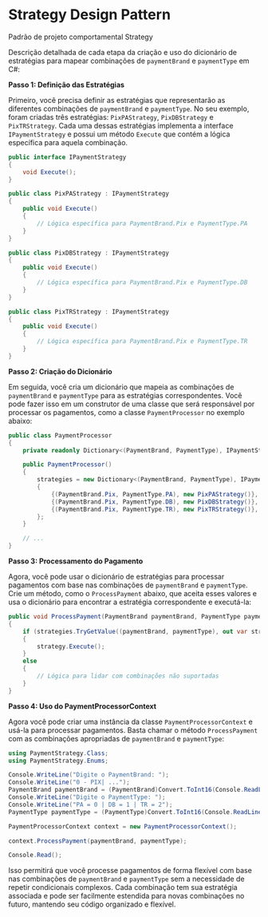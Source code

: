 # Strategy Design Pattern
Padrão de projeto comportamental Strategy 

Descrição detalhada de cada etapa da criação e uso do dicionário de estratégias para mapear combinações de `paymentBrand` e `paymentType` em C#:

**Passo 1: Definição das Estratégias**

Primeiro, você precisa definir as estratégias que representarão as diferentes combinações de `paymentBrand` e `paymentType`. No seu exemplo, foram criadas três estratégias: `PixPAStrategy`, `PixDBStrategy` e `PixTRStrategy`. Cada uma dessas estratégias implementa a interface `IPaymentStrategy` e possui um método `Execute` que contém a lógica específica para aquela combinação.

```csharp
public interface IPaymentStrategy
{
    void Execute();
}

public class PixPAStrategy : IPaymentStrategy
{
    public void Execute()
    {
        // Lógica específica para PaymentBrand.Pix e PaymentType.PA
    }
}

public class PixDBStrategy : IPaymentStrategy
{
    public void Execute()
    {
        // Lógica específica para PaymentBrand.Pix e PaymentType.DB
    }
}

public class PixTRStrategy : IPaymentStrategy
{
    public void Execute()
    {
        // Lógica específica para PaymentBrand.Pix e PaymentType.TR
    }
}
```

**Passo 2: Criação do Dicionário**

Em seguida, você cria um dicionário que mapeia as combinações de `paymentBrand` e `paymentType` para as estratégias correspondentes. Você pode fazer isso em um construtor de uma classe que será responsável por processar os pagamentos, como a classe `PaymentProcessor` no exemplo abaixo:

```csharp
public class PaymentProcessor
{
    private readonly Dictionary<(PaymentBrand, PaymentType), IPaymentStrategy> strategies;

    public PaymentProcessor()
    {
        strategies = new Dictionary<(PaymentBrand, PaymentType), IPaymentStrategy>
        {
            {(PaymentBrand.Pix, PaymentType.PA), new PixPAStrategy()},
            {(PaymentBrand.Pix, PaymentType.DB), new PixDBStrategy()},
            {(PaymentBrand.Pix, PaymentType.TR), new PixTRStrategy()},
        };
    }

    // ...
}
```

**Passo 3: Processamento do Pagamento**

Agora, você pode usar o dicionário de estratégias para processar pagamentos com base nas combinações de `paymentBrand` e `paymentType`. Crie um método, como o `ProcessPayment` abaixo, que aceita esses valores e usa o dicionário para encontrar a estratégia correspondente e executá-la:

```csharp
public void ProcessPayment(PaymentBrand paymentBrand, PaymentType paymentType)
{
    if (strategies.TryGetValue((paymentBrand, paymentType), out var strategy))
    {
        strategy.Execute();
    }
    else
    {
        // Lógica para lidar com combinações não suportadas
    }
}
```

**Passo 4: Uso do PaymentProcessorContext**

Agora você pode criar uma instância da classe `PaymentProcessorContext` e usá-la para processar pagamentos. Basta chamar o método `ProcessPayment` com as combinações apropriadas de `paymentBrand` e `paymentType`:

```csharp
using PaymentStrategy.Class;
using PaymentStrategy.Enums;

Console.WriteLine("Digite o PaymentBrand: ");
Console.WriteLine("0 - PIX| ...");
PaymentBrand paymentBrand = (PaymentBrand)Convert.ToInt16(Console.ReadLine());
Console.WriteLine("Digite o PaymentType: ");
Console.WriteLine("PA = 0 | DB = 1 | TR = 2");
PaymentType paymentType = (PaymentType)Convert.ToInt16(Console.ReadLine());

PaymentProcessorContext context = new PaymentProcessorContext();

context.ProcessPayment(paymentBrand, paymentType);

Console.Read();
```

Isso permitirá que você processe pagamentos de forma flexível com base nas combinações de `paymentBrand` e `paymentType` sem a necessidade de repetir condicionais complexos. Cada combinação tem sua estratégia associada e pode ser facilmente estendida para novas combinações no futuro, mantendo seu código organizado e flexível.
